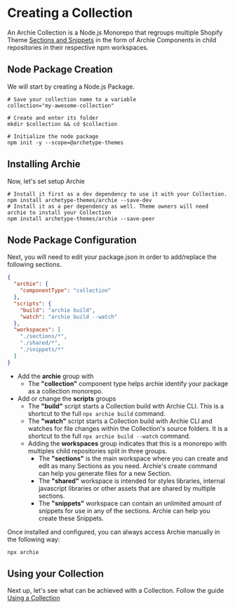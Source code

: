 # Creating a Collection

An Archie Collection is a Node.js Monorepo that regroups multiple Shopify
Theme [Sections and Snippets](Sections-and-Snippets.md) in the form of Archie Components in child repositories in their
respective npm workspaces.

## Node Package Creation

We will start by creating a Node.js Package.

```shell
# Save your collection name to a variable
collection="my-awesome-collection"

# Create and enter its folder
mkdir $collection && cd $collection

# Initialize the node package
npm init -y --scope=@archetype-themes
```

## Installing Archie

Now, let's set setup Archie

```shell
# Install it first as a dev dependency to use it with your Collection.
npm install archetype-themes/archie --save-dev
# Install it as a per dependency as well. Theme owners will need archie to install your Collection
npm install archetype-themes/archie --save-peer
```

## Node Package Configuration

Next, you will need to edit your package.json in order to add/replace the following sections.

```json
{
  "archie": {
    "componentType": "collection"
  },
  "scripts": {
    "build": "archie build",
    "watch": "archie build --watch"
  },
  "workspaces": [
    "./sections/*",
    "./shared/*",
    "./snippets/*"
  ]
}
```

- Add the **archie** group with
    - The **"collection"** component type helps archie identify your package as a collection monorepo.
- Add or change the **scripts**  groups
    - The **"build"** script starts a Collection build with Archie CLI. This is a shortcut to the
      full `npx archie build` command.
    - The **"watch"** script starts a Collection build with Archie CLI and watches for file changes within the
      Collection's source folders. It is a shortcut to the full `npx archie build --watch` command.
    - Adding the **workspaces** group indicates that this is a monorepo with multiples child repositories split in three
      groups.
        - The **"sections"** is the main workspace where you can create and edit as many Sections as you need. Archie's
          create command can help you generate files for a new Section.
        - The **"shared"** workspace is intended for styles libraries, internal javascript libraries or other assets
          that are shared by multiple sections.
        - The **"snippets"** workspace can contain an unlimited amount of snippets for use in any of the sections.
          Archie can help you create these Snippets.

Once installed and configured, you can always access Archie manually in the following way:

```shell
npx archie
```

## Using your Collection

Next up, let's see what can be achieved with a Collection. Follow the guide [Using a Collection](Using-a-Collection.md)

